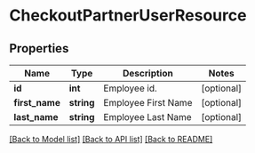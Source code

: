 # CheckoutPartnerUserResource

## Properties
Name | Type | Description | Notes
------------ | ------------- | ------------- | -------------
**id** | **int** | Employee id. | [optional] 
**first_name** | **string** | Employee First Name | [optional] 
**last_name** | **string** | Employee Last Name | [optional] 

[[Back to Model list]](../README.md#documentation-for-models) [[Back to API list]](../README.md#documentation-for-api-endpoints) [[Back to README]](../README.md)


